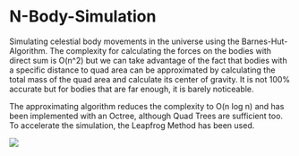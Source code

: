 # N-Body-Simulation
Simulating celestial body movements in the universe using the Barnes-Hut-Algorithm.
The complexity for calculating the forces on the bodies with direct sum is O(n^2) but we can take advantage of the fact that bodies with a specific distance to quad area can be approximated by calculating the total mass of the quad area and calculate its center of gravity. It is not 100% accurate but for bodies that are far enough, it is barely noticeable. 

The approximating algorithm reduces the complexity to O(n log n) and has been implemented with an Octree, although Quad Trees are sufficient too.
To accelerate the simulation, the Leapfrog Method has been used.


![](https://im3.ezgif.com/tmp/ezgif-3-1213630c77e9.gif)
